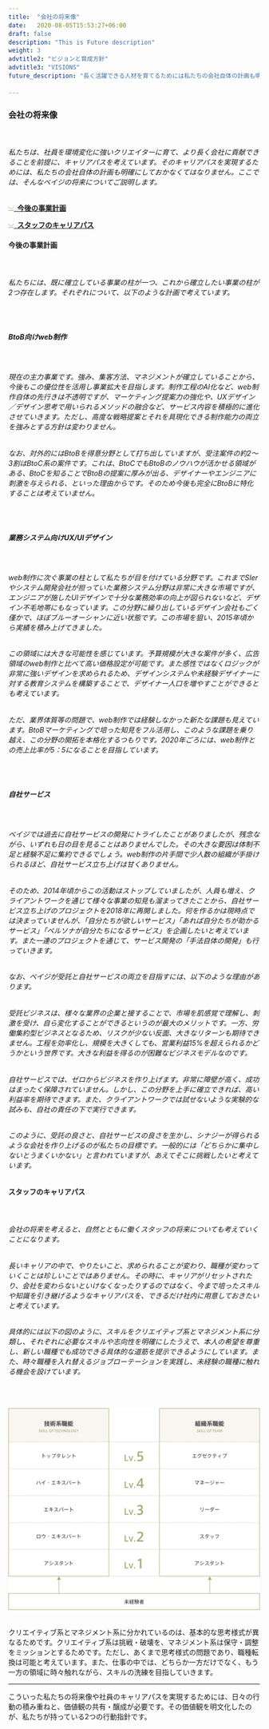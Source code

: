 ```yaml
---
title:  "会社の将来像"
date:   2020-08-05T15:53:27+06:00
draft: false
description: "This is Future description"
weight: 3
advtitle2: "ビジョンと育成方針"
advtitle3: "VISIONS"
future_description: "長く活躍できる人材を育てるためには私たちの会社自体の計画も明確にしておかなくてはなりません。ここでは、会社の将来像についてご紹介します。"

---
```


### **会社の将来像**
&nbsp;
###### 私たちは、社員を環境変化に強いクリエイターに育て、より長く会社に貢献できることを前提に、キャリアパスを考えています。そのキャリアパスを実現するためには、私たちの会社自体の計画も明確にしておかなくてはなりません。ここでは、そんなベイジの将来についてご説明します。

![Image Not available](../../ico_arw_page_anchor.gif)[**&nbsp; 今後の事業計画**](#今後の事業計画)

![Image Not Available](../../ico_arw_page_anchor.gif)[**&nbsp; スタッフのキャリアパス**](#スタッフのキャリアパス)

#### **今後の事業計画**
&nbsp;
###### 私たちには、既に確立している事業の柱が一つ、これから確立したい事業の柱が2つ存在します。それぞれについて、以下のような計画で考えています。
&nbsp;

##### **BtoB向けweb制作**
&nbsp;
###### 現在の主力事業です。強み、集客方法、マネジメントが確立していることから、今後もこの優位性を活用し事業拡大を目指します。制作工程のAI化など、web制作自体の先行きは不透明ですが、マーケティング提案力の強化や、UXデザイン／デザイン思考で用いられるメソッドの融合など、サービス内容を積極的に進化させていきます。ただし、高度な戦略提案とそれを具現化できる制作能力の両立を強みとする方針は変わりません。
###### なお、対外的にはBtoBを得意分野として打ち出していますが、受注案件の約2～3割はBtoC系の案件です。これは、BtoCでもBtoBのノウハウが活かせる領域がある、BtoCを知ることでBtoBの提案に厚みが出る、デザイナーやエンジニアに刺激を与えられる、といった理由からです。そのため今後も完全にBtoBに特化することは考えていません。
&nbsp;

##### **業務システム向けUX/UIデザイン**
&nbsp;
###### web制作に次ぐ事業の柱として私たちが目を付けている分野です。これまでSIerやシステム開発会社が担っていた業務システム分野は非常に大きな市場ですが、エンジニアが施したUIデザインで十分な業務効率の向上が図られないなど、デザイン不毛地帯にもなっています。この分野に繰り出しているデザイン会社もごく僅かで、ほぼブルーオーシャンに近い状態です。この市場を狙い、2015年頃から実績を積み上げてきました。
###### この領域には大きな可能性を感じています。予算規模が大きな案件が多く、広告領域のweb制作と比べて高い価格設定が可能です。また感性ではなくロジックが非常に強いデザインを求められるため、デザインシステムや未経験デザイナーに対する教育システムを構築することで、デザイナー人口を増やすことができるとも考えています。
###### ただ、業界体質等の問題で、web制作では経験しなかった新たな課題も見えています。BtoBマーケティングで培った知見をフル活用し、このような課題を乗り越え、この分野の開拓を本格化するつもりです。2020年ごろには、web制作との売上比率が5：5になることを目指しています。
&nbsp;

##### **自社サービス**
&nbsp;
###### ベイジでは過去に自社サービスの開発にトライしたことがありましたが、残念ながら、いずれも日の目を見ることはありませんでした。その大きな要因は体制不足と経験不足に集約できるでしょう。web制作の片手間で少人数の組織が手掛けられるほど、自社サービス立ち上げは甘くありません。
###### そのため、2014年頃からこの活動はストップしていましたが、人員も増え、クライアントワークを通じて様々な事業の知見も溜まってきたことから、自社サービス立ち上げのプロジェクトを2018年に再開しました。何を作るかは現時点では決まっていませんが、「自分たちが欲しいサービス」「あれば自分たちが助かるサービス」「ペルソナが自分たちになるサービス」を企画したいと考えています。また一連のプロジェクトを通じて、サービス開発の「手法自体の開発」も行っていきます。
###### なお、ベイジが受託と自社サービスの両立を目指すには、以下のような理由があります。
###### 受託ビジネスは、様々な業界の企業と接することで、市場を肌感覚で理解し、刺激を受け、自ら変化することができるというのが最大のメリットです。一方、労働集約型ビジネスとなるため、リスクが少ない反面、大きなリターンも期待できません。工程を効率化し、規模を大きくしても、営業利益15%を超えられるかどうかという世界です。大きな利益を得るのが困難なビジネスモデルなのです。
###### 自社サービスでは、ゼロからビジネスを作り上げます。非常に障壁が高く、成功はまったく保障されていません。しかし、この分野を上手に確立できれば、高い利益率を期待できます。また、クライアントワークでは試せないような実験的な試みも、自社の責任の下で実行できます。
###### このように、受託の良さと、自社サービスの良さを生かし、シナジーが得られるような会社を作り上げるのが私たちの目標です。一般的には「どちらかに集中しないとうまくいかない」と言われていますが、あえてそこに挑戦したいと考えています。

#### **スタッフのキャリアパス**
&nbsp;
###### 会社の将来を考えると、自然とともに働くスタッフの将来についても考えていくことになります。
###### 長いキャリアの中で、やりたいこと、求められることが変わり、職種が変わっていくことは珍しいことではありません。その時に、キャリアがリセットされたり、会社を変わらないといけなくなったりするのではなく、今まで培ったスキルや知識を引き継げるようなキャリアパスを、できるだけ社内に用意しておきたいと考えています。
###### 具体的には以下の図のように、スキルをクリエイティブ系とマネジメント系に分類し、それぞれに必要なスキルや志向性を明確にしたうえで、本人の希望を尊重し、新しい職種でも成功できる具体的な道筋を提示できるようにしています。また、時々職種を入れ替えるジョブローテーションを実践し、未経験の職種に触れる機会を設けています。
&nbsp;

![Image Not Available](../img_future_02.svg)   
&nbsp;

クリエイティブ系とマネジメント系に分かれているのは、基本的な思考様式が異なるためです。クリエイティブ系は挑戦・破壊を、マネジメント系は保守・調整をミッションとするためです。ただし、あくまで思考様式の問題であり、職種転換は可能と考えています。また、仕事の中では、どちらか一方だけでなく、もう一方の領域に時々触れながら、スキルの洗練を目指していきます。
&nbsp;

---
こういった私たちの将来像や社員のキャリアパスを実現するためには、日々の行動の積み重ねと、価値観の共有・醸成が必要です。その価値観を明文化したのが、私たちが持っている2つの行動指針です。